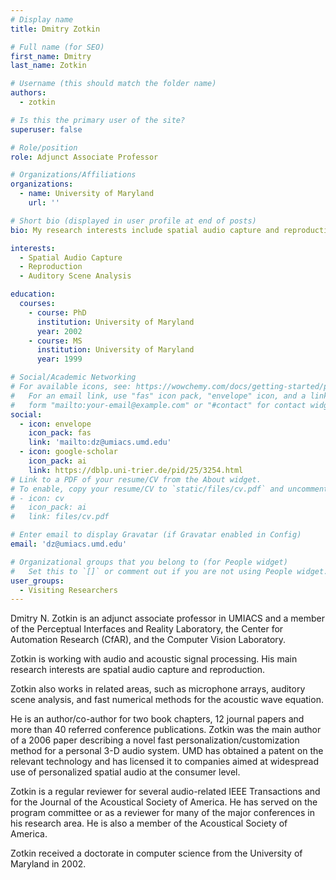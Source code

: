 ```yaml
---
# Display name
title: Dmitry Zotkin

# Full name (for SEO)
first_name: Dmitry
last_name: Zotkin

# Username (this should match the folder name)
authors:
  - zotkin

# Is this the primary user of the site?
superuser: false

# Role/position
role: Adjunct Associate Professor

# Organizations/Affiliations
organizations:
  - name: University of Maryland
    url: ''

# Short bio (displayed in user profile at end of posts)
bio: My research interests include spatial audio capture and reproduction.

interests:
  - Spatial Audio Capture 
  - Reproduction
  - Auditory Scene Analysis

education:
  courses:
    - course: PhD
      institution: University of Maryland
      year: 2002
    - course: MS 
      institution: University of Maryland
      year: 1999

# Social/Academic Networking
# For available icons, see: https://wowchemy.com/docs/getting-started/page-builder/#icons
#   For an email link, use "fas" icon pack, "envelope" icon, and a link in the
#   form "mailto:your-email@example.com" or "#contact" for contact widget.
social:
  - icon: envelope
    icon_pack: fas
    link: 'mailto:dz@umiacs.umd.edu'
  - icon: google-scholar
    icon_pack: ai
    link: https://dblp.uni-trier.de/pid/25/3254.html
# Link to a PDF of your resume/CV from the About widget.
# To enable, copy your resume/CV to `static/files/cv.pdf` and uncomment the lines below.
# - icon: cv
#   icon_pack: ai
#   link: files/cv.pdf

# Enter email to display Gravatar (if Gravatar enabled in Config)
email: 'dz@umiacs.umd.edu'

# Organizational groups that you belong to (for People widget)
#   Set this to `[]` or comment out if you are not using People widget.
user_groups:
  - Visiting Researchers
---
```


Dmitry N. Zotkin is an adjunct associate professor in UMIACS and a member of the Perceptual Interfaces and Reality Laboratory, the Center for Automation Research (CfAR), and the Computer Vision Laboratory.

Zotkin is working with audio and acoustic signal processing. His main research interests are spatial audio capture and reproduction.

Zotkin also works in related areas, such as microphone arrays, auditory scene analysis, and fast numerical methods for the acoustic wave equation.

He is an author/co-author for two book chapters, 12 journal papers and more than 40 referred conference publications. Zotkin was the main author of a 2006 paper describing a novel fast personalization/customization method for a personal 3-D audio system. UMD has obtained a patent on the relevant technology and has licensed it to companies aimed at widespread use of personalized spatial audio at the consumer level.

Zotkin is a regular reviewer for several audio-related IEEE Transactions and for the Journal of the Acoustical Society of America. He has served on the program committee or as a reviewer for many of the major conferences in his research area. He is also a member of the Acoustical Society of America.

Zotkin received a doctorate in computer science from the University of Maryland in 2002.
